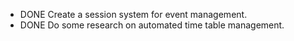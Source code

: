 - DONE Create a session system for event management.
- DONE Do some research on automated time table management.